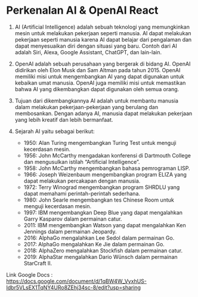 # Perkenalan AI & OpenAI React

1. AI (Artificial Intelligence) adalah sebuah teknologi yang memungkinkan mesin untuk melakukan pekerjaan seperti manusia. AI dapat melakukan pekerjaan seperti manusia karena AI dapat belajar dari pengalaman dan dapat menyesuaikan diri dengan situasi yang baru. Contoh dari AI adalah Siri, Alexa, Google Assistant, ChatGPT, dan lain-lain.

2. OpenAI adalah sebuah perusahaan yang bergerak di bidang AI. OpenAI didirikan oleh Elon Musk dan Sam Altman pada tahun 2015. OpenAI memiliki misi untuk mengembangkan AI yang dapat digunakan untuk kebaikan umat manusia. OpenAI juga memiliki misi untuk memastikan bahwa AI yang dikembangkan dapat digunakan oleh semua orang.

3. Tujuan dari dikembangkannya AI adalah untuk membantu manusia dalam melakukan pekerjaan-pekerjaan yang berulang dan membosankan. Dengan adanya AI, manusia dapat melakukan pekerjaan yang lebih kreatif dan lebih bermanfaat.

4. Sejarah AI yaitu sebagai berikut:

   - 1950: Alan Turing mengembangkan Turing Test untuk menguji kecerdasan mesin.
   - 1956: John McCarthy mengadakan konferensi di Dartmouth College dan mengusulkan istilah “Artificial Intelligence”.
   - 1958: John McCarthy mengembangkan bahasa pemrograman LISP.
   - 1966: Joseph Weizenbaum mengembangkan program ELIZA yang dapat melakukan percakapan dengan manusia.
   - 1972: Terry Winograd mengembangkan program SHRDLU yang dapat memahami perintah-perintah sederhana.
   - 1980: John Searle mengembangkan tes Chinese Room untuk menguji kecerdasan mesin.
   - 1997: IBM mengembangkan Deep Blue yang dapat mengalahkan Garry Kasparov dalam permainan catur.
   - 2011: IBM mengembangkan Watson yang dapat mengalahkan Ken Jennings dalam permainan Jeopardy.
   - 2016: AlphaGo mengalahkan Lee Sedol dalam permainan Go.
   - 2017: AlphaGo mengalahkan Ke Jie dalam permainan Go.
   - 2018: AlphaZero mengalahkan Stockfish dalam permainan catur.
   - 2019: AlphaStar mengalahkan Dario Wünsch dalam permainan StarCraft II.

Link Google Docs : <https://docs.google.com/document/d/1qBW4W_VyxhUS-Idbr5VLsEX1TqNY4URo8ZEhj34sc-8/edit?usp=sharing>
